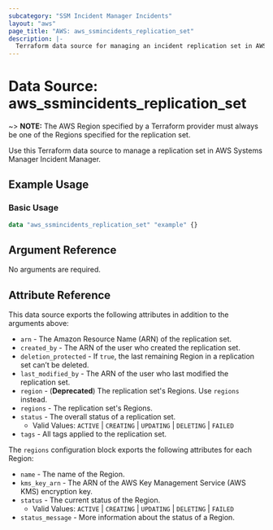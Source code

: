```yaml
---
subcategory: "SSM Incident Manager Incidents"
layout: "aws"
page_title: "AWS: aws_ssmincidents_replication_set"
description: |-
  Terraform data source for managing an incident replication set in AWS Systems Manager Incident Manager.
---
```



# Data Source: aws_ssmincidents_replication_set

~> **NOTE:** The AWS Region specified by a Terraform provider must always be one of the Regions specified for the replication set.

Use this Terraform data source to manage a replication set in AWS Systems Manager Incident Manager.

## Example Usage

### Basic Usage

```terraform
data "aws_ssmincidents_replication_set" "example" {}
```

## Argument Reference

No arguments are required.

## Attribute Reference

This data source exports the following attributes in addition to the arguments above:

* `arn` - The Amazon Resource Name (ARN) of the replication set.
* `created_by` - The ARN of the user who created the replication set.
* `deletion_protected` - If `true`, the last remaining Region in a replication set can’t be deleted.
* `last_modified_by` - The ARN of the user who last modified the replication set.
* `region` - (**Deprecated**) The replication set's Regions. Use `regions` instead.
* `regions` - The replication set's Regions.
* `status` - The overall status of a replication set.
    * Valid Values: `ACTIVE` | `CREATING` | `UPDATING` | `DELETING` | `FAILED`
* `tags` - All tags applied to the replication set.

The `regions` configuration block exports the following attributes for each Region:

* `name` - The name of the Region.
* `kms_key_arn` - The ARN of the AWS Key Management Service (AWS KMS) encryption key.
* `status` - The current status of the Region.
    * Valid Values: `ACTIVE` | `CREATING` | `UPDATING` | `DELETING` | `FAILED`
* `status_message` - More information about the status of a Region.
